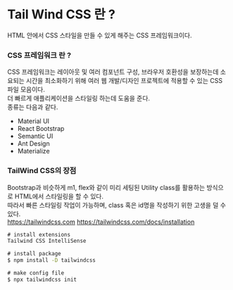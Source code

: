 # Tail Wind CSS 란 ?

HTML 안에서 CSS 스타일을 만들 수 있게 해주는 CSS 프레임워크이다.

### CSS 프레임워크 란 ?

CSS 프레임워크는 레이아웃 및 여러 컴포넌트 구성, 브라우저 호환성을 보장하는데 소요되는 시간을 최소화하기 위해 여러 웹 개발/디자인 프로젝트에 적용할 수 있는 CSS 파일 모음이다.  
더 빠르게 애플리케이션을 스타일링 하는데 도움을 준다.  
종류는 다음과 같다.

- Material UI
- React Bootstrap
- Semantic UI
- Ant Design
- Materialize

### TailWind CSS의 장점

Bootstrap과 비슷하게 m1, flex와 같이 미리 세팅된 Utility class를 활용하는 방식으로 HTML에서 스타일링을 할 수 있다.  
따라서 빠른 스타일링 작업이 가능하며, class 혹은 id명을 작성하기 위한 고생을 덜 수 있다.  
https://tailwindcss.com
https://tailwindcss.com/docs/installation

```cmd
# install extensions
Tailwind CSS IntelliSense

# install package
$ npm install -D tailwindcss

# make config file
$ npx tailwindcss init
```
